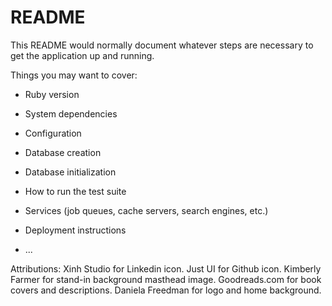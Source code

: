# README

This README would normally document whatever steps are necessary to get the
application up and running.

Things you may want to cover:

* Ruby version

* System dependencies

* Configuration

* Database creation

* Database initialization

* How to run the test suite

* Services (job queues, cache servers, search engines, etc.)

* Deployment instructions

* ...

Attributions:
  Xinh Studio for Linkedin icon.
  Just UI for Github icon.
  Kimberly Farmer for stand-in background masthead image.
  Goodreads.com for book covers and descriptions.
  Daniela Freedman for logo and home background.
